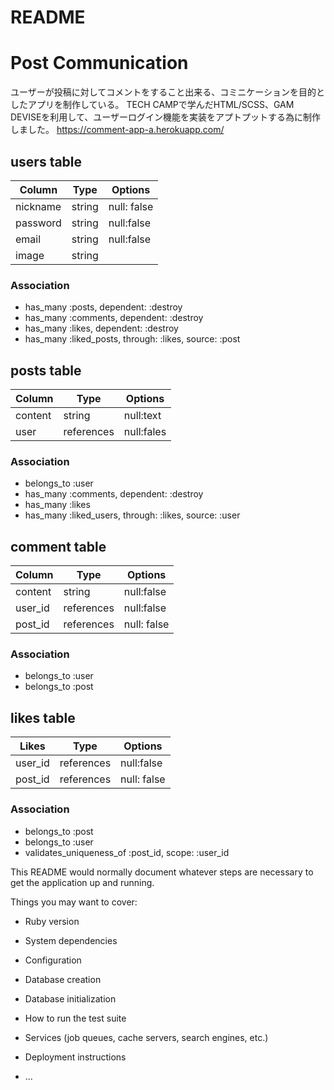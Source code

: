 # README


# Post Communication
ユーザーが投稿に対してコメントをすること出来る、コミニケーションを目的としたアプリを制作している。
TECH CAMPで学んだHTML/SCSS、GAM DEVISEを利用して、ユーザーログイン機能を実装をアプトプットする為に制作しました。
https://comment-app-a.herokuapp.com/


## users table
|Column|Type|Options|
|------|----|-------|
|nickname|string|null: false|
|password|string|null:false|
|email|string|null:false|
|image|string|

### Association
- has_many :posts, dependent: :destroy
- has_many :comments, dependent: :destroy
- has_many :likes, dependent: :destroy
- has_many :liked_posts, through: :likes, source: :post

## posts table
|Column|Type|Options|
|------|----|-------|
|content|string|null:text|
|user|references|null:fales|foreign_key: true|

### Association
- belongs_to :user
- has_many :comments, dependent: :destroy
- has_many :likes
- has_many :liked_users, through: :likes, source: :user



## comment table
|Column|Type|Options|
|------|----|-------|
|content|string|null:false|
|user_id|references|null:false|
|post_id|references|null: false|

### Association
- belongs_to :user
- belongs_to :post

## likes table
|Likes|Type|Options|
|------|----|-------|
|user_id|references|null:false|
|post_id|references|null: false|

### Association
- belongs_to :post
- belongs_to :user
- validates_uniqueness_of :post_id, scope: :user_id

This README would normally document whatever steps are necessary to get the
application up and running.

Things you may want to cover:

* Ruby version

* System dependencies

* Configuration

* Database creation

* Database initialization

* How to run the test suite

* Services (job queues, cache servers, search engines, etc.)

* Deployment instructions

* ...

